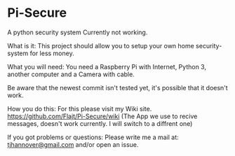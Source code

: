 # Pi-Secure
A python security system
Currently not working.

What is it:
This project should allow you to setup your own home security-system for less money.

What you will need:
You need a Raspberry Pi with Internet, Python 3, another computer and a Camera with cable.

Be aware that the newest commit isn't tested yet, it's possible that it doesn't work.

How you do this:
For this please visit my Wiki site.
https://github.com/Flajt/Pi-Secure/wiki (The App we use to recive messages, doesn't work currently. I will switch to a diffrent one)

If you got problems or questions:
Please write me a mail at: tjhannover@gmail.com and/or open an issue.
